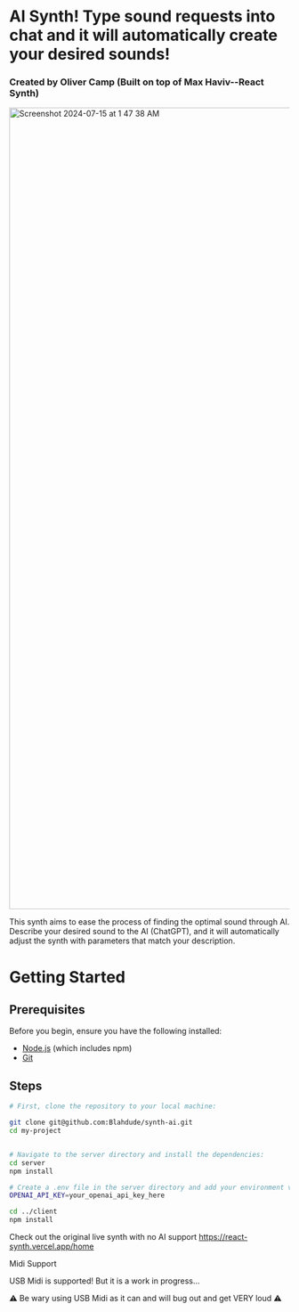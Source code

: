 # AI Synth! Type sound requests into chat and it will automatically create your desired sounds!
### Created by Oliver Camp (Built on top of Max Haviv--React Synth)

<img width="1440" alt="Screenshot 2024-07-15 at 1 47 38 AM" src="https://github.com/user-attachments/assets/b176b028-c1d9-4cf8-8733-7e370c86118c">

This synth aims to ease the process of finding the optimal sound through AI. Describe your desired sound to the AI (ChatGPT), and it will automatically adjust the synth with parameters that match your description.

# Getting Started

## Prerequisites

Before you begin, ensure you have the following installed:

- [Node.js](https://nodejs.org/) (which includes npm)
- [Git](https://git-scm.com/)

## Steps

```bash
# First, clone the repository to your local machine:

git clone git@github.com:Blahdude/synth-ai.git
cd my-project


# Navigate to the server directory and install the dependencies:
cd server
npm install

# Create a .env file in the server directory and add your environment variables (e.g., your OpenAI API key):
OPENAI_API_KEY=your_openai_api_key_here

cd ../client
npm install
```

Check out the original live synth with no AI support https://react-synth.vercel.app/home

Midi Support

USB Midi is supported! But it is a work in progress…

⚠️ Be wary using USB Midi as it can and will bug out and get VERY loud ⚠️
